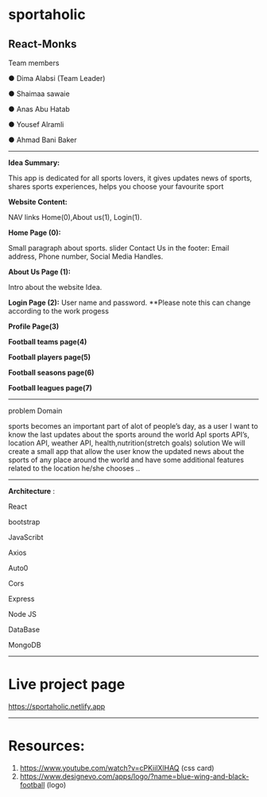 # sportaholic

## React-Monks
Team members 

● Dima Alabsi (Team Leader) 

● Shaimaa sawaie  

 ● Anas Abu Hatab  

● Yousef Alramli

●  Ahmad Bani Baker 

--------------------------------------------------------

**Idea Summary:**

This app is dedicated for all sports  lovers, it gives updates news of  sports, shares sports experiences, helps you choose your favourite sport

**Website Content:**

NAV links Home(0),About us(1), Login(1).

**Home Page (0):**

Small paragraph about sports. 
slider
Contact Us in the footer: Email address, Phone number, Social Media Handles.

**About Us Page (1):**

Intro about the website Idea.

**Login Page (2):**
User name and password.
**Please note this can change according to the work progess

**Profile Page(3)**

**Football teams page(4)**

**Football players page(5)**

**Football seasons page(6)**

**Football leagues page(7)**


--------------------------------------------------------
problem Domain 

sports becomes an important part of alot of people’s day,
as a user I want to know the last updates about the sports around the world
ApI
sports API’s, location API,
weather API, health,nutrition(stretch goals)
solution 
  We will create a small app that allow the user know the updated news about the sports of any place around the world and have some additional features related to the location he/she chooses ..


-----------------------------------------


**Architecture** :


React

bootstrap

JavaScribt

Axios

Auto0

Cors

Express

Node JS

DataBase

MongoDB

------------------------------------

# Live project page

https://sportaholic.netlify.app

-------------------------

# Resources:

1. https://www.youtube.com/watch?v=cPKiilXlHAQ (css card)
2. https://www.designevo.com/apps/logo/?name=blue-wing-and-black-football (logo)
